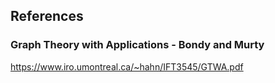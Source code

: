 ## References

### Graph Theory with Applications - Bondy and Murty
https://www.iro.umontreal.ca/~hahn/IFT3545/GTWA.pdf
